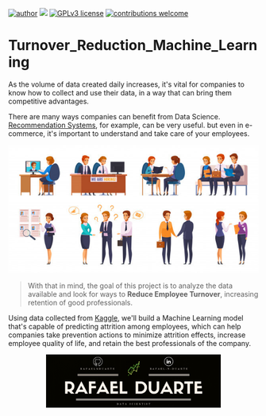 [![author](https://img.shields.io/badge/author-rafaelnduarte-red.svg)](https://www.linkedin.com/in/rafael-n-duarte) [![](https://img.shields.io/badge/python-3.5+-blue.svg)](https://www.python.org/downloads/release/python-365/) [![GPLv3 license](https://img.shields.io/badge/License-GPLv3-blue.svg)](http://perso.crans.org/besson/LICENSE.html) [![contributions welcome](https://img.shields.io/badge/contributions-welcome-brightgreen.svg?style=flat)](https://github.com/rafaelnduarte/Turnover_Reduction_Machine_Learning/issues)

# Turnover_Reduction_Machine_Learning

As the volume of data created daily increases, it's vital for companies to know how to collect and use their data, in a way that can bring them competitive advantages.

There are many ways companies can benefit from Data Science. [Recommendation Systems]('https://towardsdatascience.com/recommender-systems-in-practice-cef9033bb23a'), for example, can be very useful. but even in e-commerce, it's important to understand and take care of your employees.

<p align="center" >
  <img src="data/job-applicants-interviewers-collection_1284-26227.jpg" >
</p>

> With that in mind, the goal of this project is to analyze the data available and look for ways to **Reduce Employee Turnover**, increasing retention of good professionals.

Using data collected from [Kaggle]('https://kaggle.com/'), we'll build a Machine Learning model that's capable of predicting attrition among employees, which can help companies take prevention actions to minimize attrition effects, increase employee quality of life, and retain the best professionals of the company.


<center><img src= "rafaelnd_banner.png" width=70%></center>
